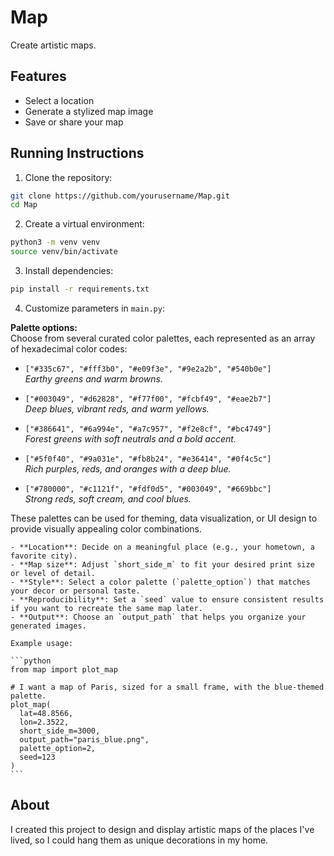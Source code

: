 # Map

Create artistic maps.

## Features

- Select a location
- Generate a stylized map image
- Save or share your map

## Running Instructions

1. Clone the repository:
  ```bash
  git clone https://github.com/yourusername/Map.git
  cd Map
  ```
2. Create a virtual environment:
  ```bash
  python3 -m venv venv
  source venv/bin/activate
  ```
3. Install dependencies:
  ```bash
  pip install -r requirements.txt
  ```
4. Customize parameters in `main.py`:
  
  **Palette options:**  
  Choose from several curated color palettes, each represented as an array of hexadecimal color codes:

  - `["#335c67", "#fff3b0", "#e09f3e", "#9e2a2b", "#540b0e"]`  
    *Earthy greens and warm browns.*

  - `["#003049", "#d62828", "#f77f00", "#fcbf49", "#eae2b7"]`  
    *Deep blues, vibrant reds, and warm yellows.*

  - `["#386641", "#6a994e", "#a7c957", "#f2e8cf", "#bc4749"]`  
    *Forest greens with soft neutrals and a bold accent.*

  - `["#5f0f40", "#9a031e", "#fb8b24", "#e36414", "#0f4c5c"]`  
    *Rich purples, reds, and oranges with a deep blue.*

  - `["#780000", "#c1121f", "#fdf0d5", "#003049", "#669bbc"]`  
    *Strong reds, soft cream, and cool blues.*

  These palettes can be used for theming, data visualization, or UI design to provide visually appealing color combinations.

    - **Location**: Decide on a meaningful place (e.g., your hometown, a favorite city).
    - **Map size**: Adjust `short_side_m` to fit your desired print size or level of detail.
    - **Style**: Select a color palette (`palette_option`) that matches your decor or personal taste.
    - **Reproducibility**: Set a `seed` value to ensure consistent results if you want to recreate the same map later.
    - **Output**: Choose an `output_path` that helps you organize your generated images.

    Example usage:

    ```python
    from map import plot_map

    # I want a map of Paris, sized for a small frame, with the blue-themed palette.
    plot_map(
      lat=48.8566,
      lon=2.3522,
      short_side_m=3000,
      output_path="paris_blue.png",
      palette_option=2,  
      seed=123
    )
    ```



## About

I created this project to design and display artistic maps of the places I've lived, so I could hang them as unique decorations in my home.